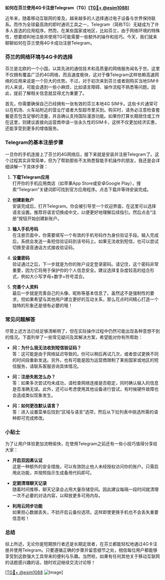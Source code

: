 **如何在芬兰使用4G卡注册Telegram（TG）[[TG💪+ @esim1088](https://t.me/s/esim1088)]**

近年来，随着移动互联网的普及，越来越多的人选择通过电子设备与世界保持联系。而作为全球最高效的即时通讯工具之一，Telegram（简称TG）无疑成为了许多人首选的应用程序。然而，在某些国家或地区，比如芬兰，由于网络环境的特殊性，想要顺利地注册并使用TG可能需要一些额外的操作和技巧。今天，我们就来聊聊如何在芬兰使用4G卡成功注册Telegram。

### 芬兰的网络环境与4G卡的选择

芬兰是北欧的一个小国，以其先进的通信技术和高质量的网络服务闻名于世。这里不仅拥有覆盖广泛的4G网络，而且速度极快，这对于像Telegram这样依赖高速网络的应用来说是一个巨大的优势。不过，对于初次来到芬兰或者刚购买当地SIM卡的人来说，可能会遇到一些小麻烦，比如语言障碍、操作流程不熟悉等问题。因此，提前了解相关信息就显得尤为重要了。

首先，你需要确保自己已经拥有一张有效的芬兰本地4G SIM卡。这些卡片通常可以在机场、火车站附近的营业厅或者大型超市里买到。购买时，请务必注意检查套餐是否包含足够的流量，并且确认支持国际漫游功能。如果你打算长期居住或工作在这里，则建议直接向运营商申请一张永久性的SIM卡，这样不仅更加经济实惠，还能享受到更多的增值服务。

### Telegram的基本注册步骤

一旦你的手机连接上了芬兰的4G网络后，接下来就是安装并注册Telegram了。这个过程其实非常简单，但为了帮助那些不太熟悉智能手机操作的朋友，我还是会详细讲解一下具体步骤：

1. **下载Telegram应用**  
   打开你的手机应用商店（如苹果App Store或安卓Google Play），搜索“Telegram”关键词即可找到官方应用程序。点击下载并等待安装完成。

2. **创建新账户**  
   安装完成后，打开Telegram。你会被引导至一个欢迎界面，在这里可以选择语言设置。推荐将语言切换成中文，以便更好地理解后续指引。然后点击“注册”按钮开始创建新账户。

3. **输入手机号码**  
   在注册页面中，你需要填写一个有效的手机号码作为身份验证手段。输入完成后，系统会发送一条短信验证码到该号码上。如果无法收到短信，也可以尝试切换至语音通话方式接收验证码。

4. **设置密码**  
   验证通过之后，下一步就是为你的账户设定登录密码。请记住，这个密码非常重要，因为它将用于保护你的个人信息安全。建议选择复杂度较高的组合形式，例如大小写字母+数字+符号混合。

5. **完善个人资料**  
   最后一步就是完善自己的头像、昵称等基本信息了。虽然这不是强制性的要求，但如果希望与其他用户建立更好的互动关系，那么花点时间精心打造一个独特的形象还是很有必要的哦！

### 常见问题解答

尽管上述方法已经足够清晰明了，但在实际操作过程中仍然可能出现各种意想不到的情况。下面列举了一些常见疑问及其解决方案，希望能对你有所帮助：

- **问：为什么我无法收到短信验证码？**  
  答：这可能是由于网络延迟导致的。你可以稍后再试几次，或者尝试更换不同的时间段重新发送。另外，也有可能是因为运营商限制了某些国家或地区的短信服务，请联系客服咨询具体情况。

- **问：注册失败怎么办？**  
  答：如果多次尝试均未成功，请检查网络连接是否稳定，同时确认输入的信息是否准确无误。此外，还可以考虑使用其他设备进行尝试，有时候硬件故障也会造成类似现象发生。

- **问：如何更改默认语言？**  
  答：进入设置菜单后找到“区域与语言”选项，然后从下拉列表中挑选所需的语种即可完成修改。

### 小贴士

为了让用户体验更加流畅愉快，在使用Telegram之前还有一些小技巧值得分享给大家：

- **开启双因素认证**  
  这是一种额外的安全措施，可以有效防止他人未经授权访问你的账户。只需启用此功能，并按照指示生成备用代码即可。

- **定期清理聊天记录**  
  随着时间推移，聊天记录会占用大量存储空间。因此建议每隔一段时间就清理一次不必要的对话内容，以释放更多可用内存。

- **利用云同步功能**  
  如果担心数据丢失，不妨开启云备份选项。这样即使更换手机也不会丢失重要信息啦！

### 总结

综上所述，无论你是短期旅行者还是长期定居者，在芬兰都能轻松地通过4G卡注册并使用Telegram。只要遵循正确的步骤并留意细节之处，相信每位用户都能够享受到这款强大工具带来的便利与乐趣。当然啦，如果有任何其他关于移动互联网的话题感兴趣的话，随时欢迎继续交流讨论呀！

[[TG💪+ @esim1088](https://t.me/s/esim1088) ![Image](https://i.postimg.cc/4NQfJmqS/Snipaste-2025-05-13-00-14-12.png)]